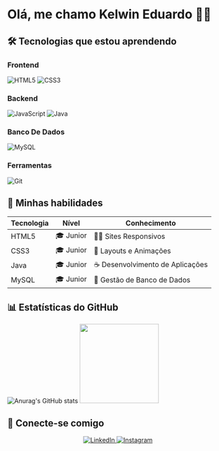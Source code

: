 # Olá, me chamo Kelwin Eduardo 👨‍💻

## 🛠️ Tecnologias que estou aprendendo

### Frontend
![HTML5](https://img.shields.io/badge/HTML5-E34F26?style=for-the-badge&logo=html5&logoColor=white)
![CSS3](https://img.shields.io/badge/CSS3-1572B6?style=for-the-badge&logo=css3&logoColor=white)
### Backend
![JavaScript](https://img.shields.io/badge/JavaScript-F7DF1E?style=for-the-badge&logo=javascript&logoColor=black)
![Java](https://img.shields.io/badge/Java-ED8B00?style=for-the-badge&logo=openjdk&logoColor=white)
### Banco De Dados
![MySQL](https://img.shields.io/badge/MySQL-005C84?style=for-the-badge&logo=mysql&logoColor=white)
### Ferramentas
![Git](https://img.shields.io/badge/Git-E44C30?style=for-the-badge&logo=git&logoColor=white)


## 🔧 Minhas habilidades

| Tecnologia | Nível       | Conhecimento |
|------------|-------------|--------------|
| HTML5      | 🎓 Junior | 👨‍💻 Sites Responsivos |
| CSS3       | 🎓 Junior | 🎨 Layouts e Animações |
| Java       | 🎓 Junior | ☕ Desenvolvimento de Aplicações |
| MySQL      | 🎓 Junior | 🐬 Gestão de Banco de Dados |

## 📊 Estatísticas do GitHub

![Anurag's GitHub stats](https://github-readme-stats.vercel.app/api?username=twkelwin&show_icons=true&theme=radical)
<img height="180em" src="https://github-readme-stats.vercel.app/api/top-langs/?username=twkelwin&layout=compact&langs_count=7&theme=dracula"/>

## 🔗 Conecte-se comigo


<div align="center">
  <a href="https://br.linkedin.com/in/kelwin-eduardo-802271349?trk=people-guest_people_search-card" target="_blank">
    <img src="https://img.shields.io/badge/LinkedIn-0077B5?style=for-the-badge&logo=linkedin&logoColor=white" alt="LinkedIn">
  </a>
  <a href="https://www.instagram.com/bnu_zkelwin/" target="_blank">
    <img src="https://img.shields.io/badge/Instagram-E4405F?style=for-the-badge&logo=instagram&logoColor=white" alt="Instagram">
  </a>
</div>
